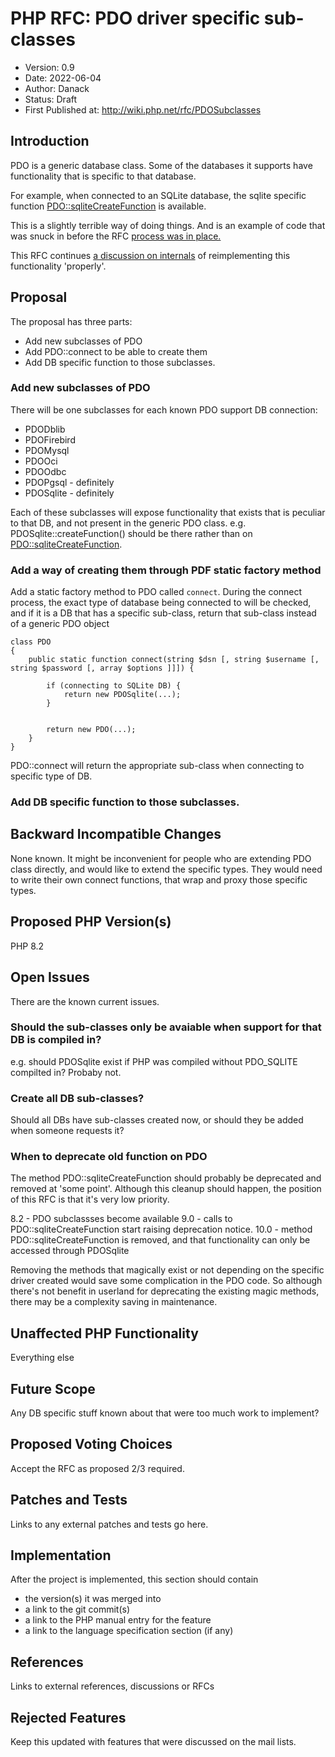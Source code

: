 # PHP RFC: PDO driver specific sub-classes
  * Version: 0.9
  * Date: 2022-06-04
  * Author: Danack
  * Status: Draft
  * First Published at: http://wiki.php.net/rfc/PDOSubclasses

## Introduction 

PDO is a generic database class. Some of the databases it supports have functionality that is specific to that database.

For example, when connected to an SQLite database, the sqlite specific function [PDO::sqliteCreateFunction](https://www.php.net/manual/en/pdo.sqlitecreatefunction.php) is available.

This is a slightly terrible way of doing things. And is an example of code that was snuck in before the RFC [process was in place.](https://github.com/php/php-src/commit/41421c7d7aacd831d03f008735c90bdf02bc196b)

This RFC continues [a discussion on internals](https://news-web.php.net/php.internals/100773) of reimplementing this functionality 'properly'.

## Proposal 

The proposal has three parts:

* Add new subclasses of PDO
* Add PDO::connect to be able to create them
* Add DB specific function to those subclasses.

### Add new subclasses of PDO

There will be one subclasses for each known PDO support DB connection:

* PDODblib
* PDOFirebird
* PDOMysql
* PDOOci
* PDOOdbc
* PDOPgsql  - definitely
* PDOSqlite - definitely

Each of these subclasses will expose functionality that exists that is peculiar to that DB, and not present in the generic PDO class. e.g. PDOSqlite::createFunction() should be there rather than on [PDO::sqliteCreateFunction](https://www.php.net/manual/en/pdo.sqlitecreatefunction.php).

### Add a way of creating them through PDF static factory method

Add a static factory method to PDO called `connect`. During the connect process, the exact type of database being connected to will be checked, and if it is a DB that has a specific sub-class, return that sub-class instead of a generic PDO object

```
class PDO
{
    public static function connect(string $dsn [, string $username [, string $password [, array $options ]]]) {

        if (connecting to SQLite DB) {
            return new PDOSqlite(...);
        }


        return new PDO(...);
    }
}
```

PDO::connect will return the appropriate sub-class when connecting to specific type of DB.


### Add DB specific function to those subclasses.


## Backward Incompatible Changes 

None known. It might be inconvenient for people who are extending PDO class directly, and would like to extend the specific types. They would need to write their own connect functions, that wrap and proxy those specific types.


## Proposed PHP Version(s) 

PHP 8.2

## Open Issues 

There are the known current issues.

### Should the sub-classes only be avaiable when support for that DB is compiled in?

e.g. should PDOSqlite exist if PHP was compiled without PDO_SQLITE compilted in? Probaby not.

### Create all DB sub-classes?

Should all DBs have sub-classes created now, or should they be added when someone requests it?

### When to deprecate old function on PDO

The method PDO::sqliteCreateFunction should probably be deprecated and removed at 'some point'. Although this cleanup should happen, the position of this RFC is that it's very low priority.

8.2 - PDO subclassses become available
9.0 - calls to PDO::sqliteCreateFunction start raising deprecation notice.
10.0 - method PDO::sqliteCreateFunction is removed, and that functionality can only be accessed through PDOSqlite

Removing the methods that magically exist or not depending on the specific driver created would save some complication in the PDO code. So although there's not benefit in userland for deprecating the existing magic methods, there may be a complexity saving in maintenance.

## Unaffected PHP Functionality 

Everything else

## Future Scope 

Any DB specific stuff known about that were too much work to implement?

## Proposed Voting Choices 

Accept the RFC as proposed 2/3 required.

## Patches and Tests 

Links to any external patches and tests go here.

## Implementation
After the project is implemented, this section should contain
  - the version(s) it was merged into
  - a link to the git commit(s)
  - a link to the PHP manual entry for the feature
  - a link to the language specification section (if any)

## References 
Links to external references, discussions or RFCs

## Rejected Features 
Keep this updated with features that were discussed on the mail lists.
